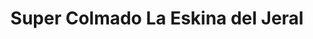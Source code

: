 ---
title: "Super Colmado La Eskina del Jeral"
url: /san-cristobal/super-colmado-la-eskina-del-jeral/
shop: comodidad
---